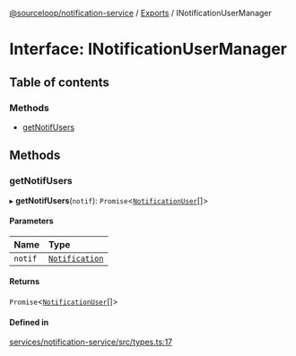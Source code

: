 [@sourceloop/notification-service](../README.md) / [Exports](../modules.md) / INotificationUserManager

# Interface: INotificationUserManager

## Table of contents

### Methods

- [getNotifUsers](INotificationUserManager.md#getnotifusers)

## Methods

### getNotifUsers

▸ **getNotifUsers**(`notif`): `Promise`<[`NotificationUser`](../classes/NotificationUser.md)[]\>

#### Parameters

| Name | Type |
| :------ | :------ |
| `notif` | [`Notification`](../classes/Notification.md) |

#### Returns

`Promise`<[`NotificationUser`](../classes/NotificationUser.md)[]\>

#### Defined in

[services/notification-service/src/types.ts:17](https://github.com/sourcefuse/loopback4-microservice-catalog/blob/00e854d46/services/notification-service/src/types.ts#L17)
